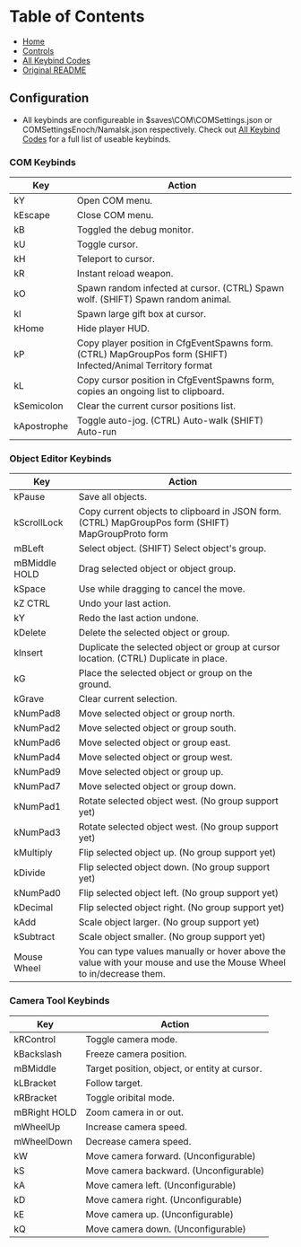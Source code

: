 # Table of Contents

 - [Home](./README.md)
 - [Controls](./Controls.md)
 - [All Keybind Codes](./All%20Keybind%20Codes.md)
 - [Original README](./oldREADME.md)


## Configuration
 - All keybinds are configureable in $saves\COM\COMSettings.json or COMSettingsEnoch/Namalsk.json respectively. Check out [All Keybind Codes](./All%20Keybind%20Codes.md) for a full list of useable keybinds.


### COM Keybinds
| Key | Action | 
| ----- | ----- |
| kY | Open COM menu. |
| kEscape | Close COM menu. |
| kB | Toggled the debug monitor. |
| kU | Toggle cursor. |
| kH | Teleport to cursor. |
| kR | Instant reload weapon. |
| kO | Spawn random infected at cursor. (CTRL) Spawn wolf. (SHIFT) Spawn random animal. |
| kI | Spawn large gift box at cursor. |
| kHome | Hide player HUD. |
| kP | Copy player position in CfgEventSpawns form. (CTRL) MapGroupPos form (SHIFT) Infected/Animal Territory format |
| kL | Copy cursor position in CfgEventSpawns form, copies an ongoing list to clipboard. 
| kSemicolon | Clear the current cursor positions list. |
| kApostrophe | Toggle auto-jog. (CTRL) Auto-walk (SHIFT) Auto-run |


### Object Editor Keybinds
| Key | Action | 
| ----- | ----- |
| kPause | Save all objects. |
| kScrollLock | Copy current objects to clipboard in JSON form. (CTRL) MapGroupPos form (SHIFT) MapGroupProto form |
| mBLeft | Select object. (SHIFT) Select object's group. |
| mBMiddle HOLD | Drag selected object or object group. |
| kSpace | Use while dragging to cancel the move. |
| kZ CTRL | Undo your last action. |
| kY | Redo the last action undone. |
| kDelete | Delete the selected object or group. |
| kInsert | Duplicate the selected object or group at cursor location. (CTRL) Duplicate in place. |
| kG | Place the selected object or group on the ground. |
| kGrave | Clear current selection. |
| kNumPad8 | Move selected object or group north. |
| kNumPad2 | Move selected object or group south. |
| kNumPad6 | Move selected object or group east. |
| kNumPad4 | Move selected object or group west. |
| kNumPad9 | Move selected object or group up. |
| kNumPad7 | Move selected object or group down. |
| kNumPad1 | Rotate selected object west. (No group support yet) |
| kNumPad3 | Rotate selected object west. (No group support yet) |
| kMultiply | Flip selected object up. (No group support yet) |
| kDivide | Flip selected object down. (No group support yet) |
| kNumPad0 | Flip selected object left. (No group support yet) |
| kDecimal | Flip selected object right. (No group support yet) |
| kAdd | Scale object larger. (No group support yet) |
| kSubtract | Scale object smaller. (No group support yet) |
| Mouse Wheel | You can type values manually or hover above the value with your mouse and use the Mouse Wheel to in/decrease them. |


### Camera Tool Keybinds
| Key | Action | 
| ----- | ----- |
| kRControl | Toggle camera mode. |
| kBackslash | Freeze camera position. |
| mBMiddle | Target position, object, or entity at cursor. |
| kLBracket | Follow target. |
| kRBracket | Toggle oribital mode. |
| mBRight HOLD | Zoom camera in or out. |
| mWheelUp | Increase camera speed. |
| mWheelDown | Decrease camera speed. |
| kW | Move camera forward. (Unconfigurable) |
| kS | Move camera backward. (Unconfigurable) |
| kA | Move camera left. (Unconfigurable) |
| kD | Move camera right. (Unconfigurable) |
| kE | Move camera up. (Unconfigurable) |
| kQ | Move camera down. (Unconfigurable) |
